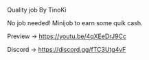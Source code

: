 Quality job By TinoKi

No job needed!
Minijob to earn some quik cash.

Preview -> https://youtu.be/4qXEeDrJ9Cc

Discord -> https://discord.gg/fTC3Utg4vF